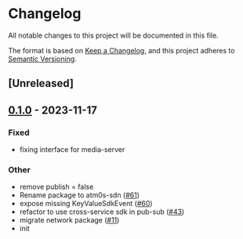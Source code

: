 # Changelog
All notable changes to this project will be documented in this file.

The format is based on [Keep a Changelog](https://keepachangelog.com/en/1.0.0/),
and this project adheres to [Semantic Versioning](https://semver.org/spec/v2.0.0.html).

## [Unreleased]

## [0.1.0](https://github.com/giangndm/8xFF-decentralized-sdn/releases/tag/atm0s-sdn-v0.1.0) - 2023-11-17

### Fixed
- fixing interface for media-server

### Other
- remove publish = false
- Rename package to atm0s-sdn ([#61](https://github.com/giangndm/8xFF-decentralized-sdn/pull/61))
- expose missing KeyValueSdkEvent ([#60](https://github.com/giangndm/8xFF-decentralized-sdn/pull/60))
- refactor to use cross-service sdk in pub-sub ([#43](https://github.com/giangndm/8xFF-decentralized-sdn/pull/43))
- migrate network package ([#11](https://github.com/giangndm/8xFF-decentralized-sdn/pull/11))
- init
